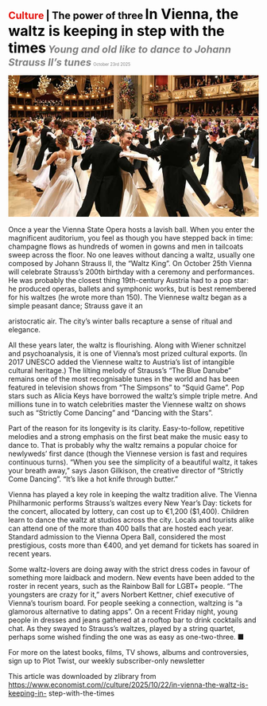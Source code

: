 <span style="color:#E3120B; font-size:14.9pt; font-weight:bold;">Culture</span> <span style="color:#000000; font-size:14.9pt; font-weight:bold;">| The power of three</span>
<span style="color:#000000; font-size:21.0pt; font-weight:bold;">In Vienna, the waltz is keeping in step with the times</span>
<span style="color:#808080; font-size:14.9pt; font-weight:bold; font-style:italic;">Young and old like to dance to Johann Strauss II’s tunes</span>
<span style="color:#808080; font-size:6.2pt;">October 23rd 2025</span>

![](../images/066_In_Vienna_the_waltz_is_keeping_in_step_with_the_times/p0283_img01.jpeg)

Once a year the Vienna State Opera hosts a lavish ball. When you enter the magnificent auditorium, you feel as though you have stepped back in time: champagne flows as hundreds of women in gowns and men in tailcoats sweep across the floor. No one leaves without dancing a waltz, usually one composed by Johann Strauss II, the “Waltz King”. On October 25th Vienna will celebrate Strauss’s 200th birthday with a ceremony and performances. He was probably the closest thing 19th-century Austria had to a pop star: he produced operas, ballets and symphonic works, but is best remembered for his waltzes (he wrote more than 150). The Viennese waltz began as a simple peasant dance; Strauss gave it an

aristocratic air. The city’s winter balls recapture a sense of ritual and elegance.

All these years later, the waltz is flourishing. Along with Wiener schnitzel and psychoanalysis, it is one of Vienna’s most prized cultural exports. (In 2017 UNESCO added the Viennese waltz to Austria’s list of intangible cultural heritage.) The lilting melody of Strauss’s “The Blue Danube” remains one of the most recognisable tunes in the world and has been featured in television shows from “The Simpsons” to “Squid Game”. Pop stars such as Alicia Keys have borrowed the waltz’s simple triple metre. And millions tune in to watch celebrities master the Viennese waltz on shows such as “Strictly Come Dancing” and “Dancing with the Stars”.

Part of the reason for its longevity is its clarity. Easy-to-follow, repetitive melodies and a strong emphasis on the first beat make the music easy to dance to. That is probably why the waltz remains a popular choice for newlyweds’ first dance (though the Viennese version is fast and requires continuous turns). “When you see the simplicity of a beautiful waltz, it takes your breath away,” says Jason Gilkison, the creative director of “Strictly Come Dancing”. “It’s like a hot knife through butter.”

Vienna has played a key role in keeping the waltz tradition alive. The Vienna Philharmonic performs Strauss’s waltzes every New Year’s Day: tickets for the concert, allocated by lottery, can cost up to €1,200 ($1,400). Children learn to dance the waltz at studios across the city. Locals and tourists alike can attend one of the more than 400 balls that are hosted each year. Standard admission to the Vienna Opera Ball, considered the most prestigious, costs more than €400, and yet demand for tickets has soared in recent years.

Some waltz-lovers are doing away with the strict dress codes in favour of something more laidback and modern. New events have been added to the roster in recent years, such as the Rainbow Ball for LGBT+ people. “The youngsters are crazy for it,” avers Norbert Kettner, chief executive of Vienna’s tourism board. For people seeking a connection, waltzing is “a glamorous alternative to dating apps”. On a recent Friday night, young people in dresses and jeans gathered at a rooftop bar to drink cocktails and chat. As they swayed to Strauss’s waltzes, played by a string quartet, perhaps some wished finding the one was as easy as one-two-three. ■

For more on the latest books, films, TV shows, albums and controversies, sign up to Plot Twist, our weekly subscriber-only newsletter

This article was downloaded by zlibrary from https://www.economist.com//culture/2025/10/22/in-vienna-the-waltz-is-keeping-in- step-with-the-times